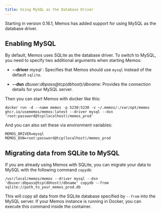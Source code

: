 ```yaml
---
title: Using MySQL as the Database Driver
---
```


Starting in version 0.16.1, Memos has added support for using MySQL as the database driver.

## Enabling MySQL

By default, Memos uses SQLite as the database driver. To switch to MySQL, you need to specify two additional arguments when starting Memos:

- **--driver** _mysql_ : Specifies that Memos should use `mysql` instead of the default `sqlite`.

- **--dsn** _dbuser:dbpass@tcp(dbhost)/dbname_: Provides the connection details for your MySQL server.

Then you can start Memos with docker like this:

```shell
docker run -d --name memos -p 5230:5230 -v ~/.memos/:/var/opt/memos ghcr.io/usememos/memos:latest --driver mysql --dsn 'root:password@tcp(localhost)/memos_prod'
```

And you can also set these via environment variables:

```
MEMOS_DRIVER=mysql
MEMOS_DSN=root:password@tcp(localhost)/memos_prod
```

## Migrating data from SQLite to MySQL

If you are already using Memos with SQLite, you can migrate your data to MySQL with the following command `copydb`:

```shell
/usr/local/memos/memos --driver mysql --dsn 'dbuser:dbpass@tcp(dbhost)/dbname' copydb --from sqlite://path_to_your_memos_prod.db
```

This will copy all data from the SQLite database specified by `--from` into the MySQL server. If your Memos instance is running in Docker, you can execute this command inside the container.
